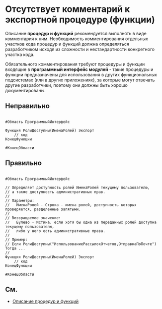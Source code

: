 # Отсутствует комментарий к экспортной процедуре (функции)

Описание **процедур и функций** рекомендуется выполнять в виде комментария к ним.
Необходимость комментирования отдельных участков кода процедур и функций должна определяться разработчиком
исходя из сложности и нестандартности конкретного участка кода.

Обязательного комментирования требуют процедуры и функции входящие в **программный интерфейс модулей** -
такие процедуры и функции предназначены для использования в других функциональных подсистемах
(или в других приложениях), за которые могут отвечать другие разработчики,
поэтому они должны быть хорошо документированы.

## Неправильно

```bsl

#Область ПрограммныйИнтерфейс

Функция РолиДоступны(ИменаРолей) Экспорт
    // код
КонецФункции

#КонецОбласти

```

## Правильно

```bsl

#Область ПрограммныйИнтерфейс

// Определяет доступность ролей ИменаРолей текущему пользователю,
// а также доступность административных прав.
//
// Параметры:
//   ИменаРолей - Строка - имена ролей, доступность которых проверяется, разделенные запятыми.
//
// Возвращаемое значение:
//   Булево - Истина, если хотя бы одна из переданных ролей доступна текущему пользователю,
//   либо у него есть административные права.
//
// Пример:
// Если РолиДоступны("ИспользованиеРассылокОтчетов,ОтправкаПоПочте") Тогда ...
//
Функция РолиДоступны(ИменаРолей) Экспорт
    // код
КонецФункции

#КонецОбласти

```

## См.

- [Описание процедур и функций](https://its.1c.ru/db/v8std#content:453:hdoc:2)
